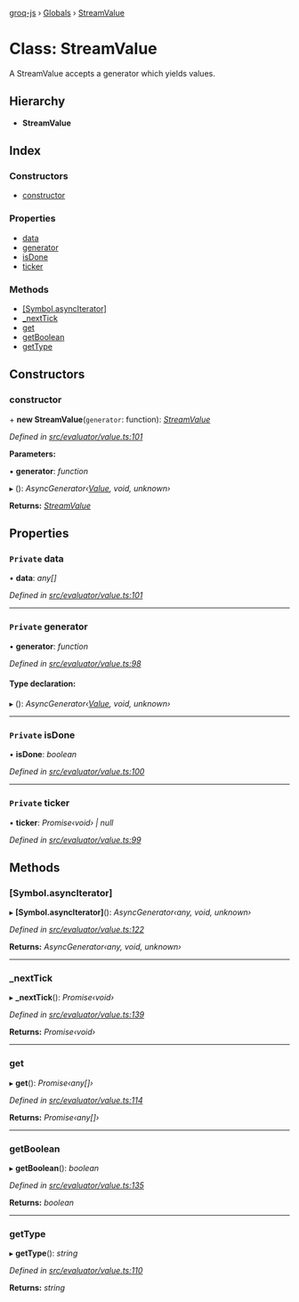 [groq-js](../README.md) › [Globals](../globals.md) › [StreamValue](streamvalue.md)

# Class: StreamValue

A StreamValue accepts a generator which yields values.

## Hierarchy

* **StreamValue**

## Index

### Constructors

* [constructor](streamvalue.md#constructor)

### Properties

* [data](streamvalue.md#private-data)
* [generator](streamvalue.md#private-generator)
* [isDone](streamvalue.md#private-isdone)
* [ticker](streamvalue.md#private-ticker)

### Methods

* [[Symbol.asyncIterator]](streamvalue.md#[symbol.asynciterator])
* [_nextTick](streamvalue.md#_nexttick)
* [get](streamvalue.md#get)
* [getBoolean](streamvalue.md#getboolean)
* [getType](streamvalue.md#gettype)

## Constructors

###  constructor

\+ **new StreamValue**(`generator`: function): *[StreamValue](streamvalue.md)*

*Defined in [src/evaluator/value.ts:101](https://github.com/sanity-io/groq-js/blob/fc2de3c/src/evaluator/value.ts#L101)*

**Parameters:**

▪ **generator**: *function*

▸ (): *AsyncGenerator‹[Value](../globals.md#value), void, unknown›*

**Returns:** *[StreamValue](streamvalue.md)*

## Properties

### `Private` data

• **data**: *any[]*

*Defined in [src/evaluator/value.ts:101](https://github.com/sanity-io/groq-js/blob/fc2de3c/src/evaluator/value.ts#L101)*

___

### `Private` generator

• **generator**: *function*

*Defined in [src/evaluator/value.ts:98](https://github.com/sanity-io/groq-js/blob/fc2de3c/src/evaluator/value.ts#L98)*

#### Type declaration:

▸ (): *AsyncGenerator‹[Value](../globals.md#value), void, unknown›*

___

### `Private` isDone

• **isDone**: *boolean*

*Defined in [src/evaluator/value.ts:100](https://github.com/sanity-io/groq-js/blob/fc2de3c/src/evaluator/value.ts#L100)*

___

### `Private` ticker

• **ticker**: *Promise‹void› | null*

*Defined in [src/evaluator/value.ts:99](https://github.com/sanity-io/groq-js/blob/fc2de3c/src/evaluator/value.ts#L99)*

## Methods

###  [Symbol.asyncIterator]

▸ **[Symbol.asyncIterator]**(): *AsyncGenerator‹any, void, unknown›*

*Defined in [src/evaluator/value.ts:122](https://github.com/sanity-io/groq-js/blob/fc2de3c/src/evaluator/value.ts#L122)*

**Returns:** *AsyncGenerator‹any, void, unknown›*

___

###  _nextTick

▸ **_nextTick**(): *Promise‹void›*

*Defined in [src/evaluator/value.ts:139](https://github.com/sanity-io/groq-js/blob/fc2de3c/src/evaluator/value.ts#L139)*

**Returns:** *Promise‹void›*

___

###  get

▸ **get**(): *Promise‹any[]›*

*Defined in [src/evaluator/value.ts:114](https://github.com/sanity-io/groq-js/blob/fc2de3c/src/evaluator/value.ts#L114)*

**Returns:** *Promise‹any[]›*

___

###  getBoolean

▸ **getBoolean**(): *boolean*

*Defined in [src/evaluator/value.ts:135](https://github.com/sanity-io/groq-js/blob/fc2de3c/src/evaluator/value.ts#L135)*

**Returns:** *boolean*

___

###  getType

▸ **getType**(): *string*

*Defined in [src/evaluator/value.ts:110](https://github.com/sanity-io/groq-js/blob/fc2de3c/src/evaluator/value.ts#L110)*

**Returns:** *string*
